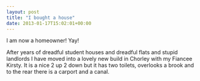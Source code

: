```yaml
---
layout: post
title: "I bought a house"
date: 2013-01-17T15:02:01+00:00
---
```


I am now a homeowner! Yay!

<p>After years of dreadful student houses and dreadful flats and stupid landlords I have moved into a lovely new build in Chorley with my Fiancee Kirsty. It is a nice 2 up 2 down but it has two toilets, overlooks a brook and to the rear there is a carport and a canal.</p>
